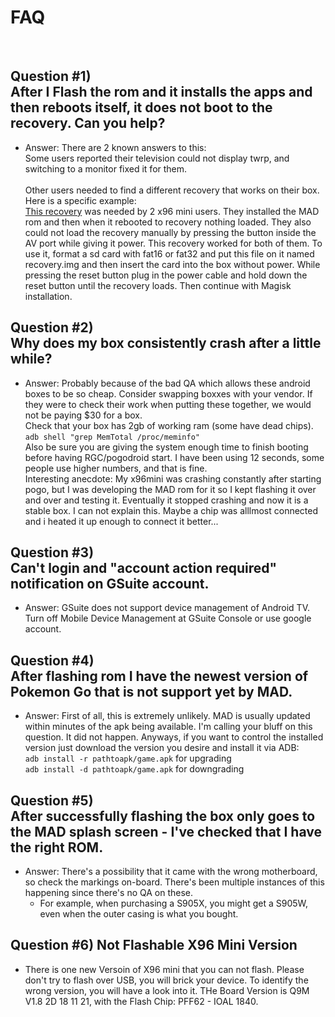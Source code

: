 # FAQ
<br>

## Question #1) <br> After I Flash the rom and it installs the apps and then reboots itself, it does not boot to the recovery. Can you help?<br>

* Answer: There are 2 known answers to this:<br>Some users reported their television could not display twrp, and switching to a monitor fixed it for them.<br><br>Other users needed to find a different recovery that works on their box. Here is a specific example:
<br>[This recovery](https://github.com/Map-A-Droid/MAD-ATV/raw/master/recovery_rare_x96.img) was needed by 2 x96 mini users. They installed the MAD rom and then when it rebooted to recovery nothing loaded. They also could not load the recovery manually by pressing the button inside the AV port while giving it power. This recovery worked for both of them. To use it, format a sd card with fat16 or fat32 and put this file on it named recovery.img and then insert the card into the box without power. While pressing the reset button plug in the power cable and hold down the reset button until the recovery loads. Then continue with Magisk installation.

## Question #2) <br> Why does my box consistently crash after a little while?
* Answer: Probably because of the bad QA which allows these android boxes to be so cheap. Consider swapping boxxes with your vendor. If they were to check their work when putting these together, we would not be paying $30 for a box.<br>Check that your box has 2gb of working ram (some have dead chips). `adb shell "grep MemTotal /proc/meminfo"`<br>Also be sure you are giving the system enough time to finish booting before having RGC/pogodroid start. I have been using 12 seconds, some people use higher numbers, and that is fine.<br>Interesting anecdote: My x96mini was crashing constantly after starting pogo, but I was developing the MAD rom for it so I kept flashing it over and over and testing it. Eventually it stopped crashing and now it is a stable box. I can not explain this. Maybe a chip was alllmost connected and i heated it up enough to connect it better...

## Question #3) <br> Can't login and "account action required" notification on GSuite account.
* Answer: GSuite does not support device management of Android TV. Turn off Mobile Device Management at GSuite Console or use google account.

## Question #4) <br> After flashing rom I have the newest version of Pokemon Go that is not support yet by MAD.
* Answer: First of all, this is extremely unlikely. MAD is usually updated within minutes of the apk being available. I'm calling your bluff on this question. It did not happen. Anyways, if you want to control the installed version just download the version you desire and install it via ADB:
<br> `adb install -r pathtoapk/game.apk` for upgrading
<br> `adb install -d pathtoapk/game.apk` for downgrading

## Question #5) <br> After successfully flashing the box only goes to the MAD splash screen - I've checked that I have the right ROM.
* Answer: There's a possibility that it came with the wrong motherboard, so check the markings on-board. There's been multiple instances of this happening since there's no QA on these.
  * For example, when purchasing a S905X, you might get a S905W, even when the outer casing is what you bought.

## Question #6) Not Flashable X96 Mini Version
* There is one new Versoin of X96 mini that you can not flash. Please don't try to flash over USB, you will brick your device. To identify the wrong version, you will have a look into it. THe Board Version is Q9M V1.8 2D    18 11 21, with the Flash Chip: PFF62 - IOAL 1840.
